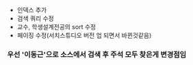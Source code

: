 - 인덱스 추가
- 검색 쿼리 수정
- 교수, 학생설계전공의 sort 수정
- 페이징 수정(서치스튜디오 버전 업 되면서 바뀐것같음)


### 우선 '이동근'으로 소스에서 검색 후 주석 모두 찾은게 변경점임